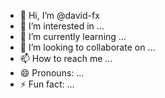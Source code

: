 - 👋 Hi, I’m @david-fx
- 👀 I’m interested in ...
- 🌱 I’m currently learning ...
- 💞️ I’m looking to collaborate on ...
- 📫 How to reach me ...
- 😄 Pronouns: ...
- ⚡ Fun fact: ...

<!---
david-fx/david-fx is a ✨ special ✨ repository because its `README.md` (this file) appears on your GitHub profile.
You can click the Preview link to take a look at your changes.
--->
